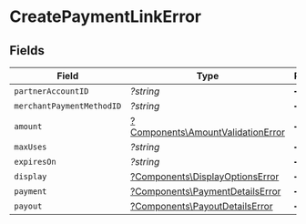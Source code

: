 # CreatePaymentLinkError


## Fields

| Field                                                                                 | Type                                                                                  | Required                                                                              | Description                                                                           |
| ------------------------------------------------------------------------------------- | ------------------------------------------------------------------------------------- | ------------------------------------------------------------------------------------- | ------------------------------------------------------------------------------------- |
| `partnerAccountID`                                                                    | *?string*                                                                             | :heavy_minus_sign:                                                                    | N/A                                                                                   |
| `merchantPaymentMethodID`                                                             | *?string*                                                                             | :heavy_minus_sign:                                                                    | N/A                                                                                   |
| `amount`                                                                              | [?Components\AmountValidationError](../../Models/Components/AmountValidationError.md) | :heavy_minus_sign:                                                                    | N/A                                                                                   |
| `maxUses`                                                                             | *?string*                                                                             | :heavy_minus_sign:                                                                    | N/A                                                                                   |
| `expiresOn`                                                                           | *?string*                                                                             | :heavy_minus_sign:                                                                    | N/A                                                                                   |
| `display`                                                                             | [?Components\DisplayOptionsError](../../Models/Components/DisplayOptionsError.md)     | :heavy_minus_sign:                                                                    | N/A                                                                                   |
| `payment`                                                                             | [?Components\PaymentDetailsError](../../Models/Components/PaymentDetailsError.md)     | :heavy_minus_sign:                                                                    | N/A                                                                                   |
| `payout`                                                                              | [?Components\PayoutDetailsError](../../Models/Components/PayoutDetailsError.md)       | :heavy_minus_sign:                                                                    | N/A                                                                                   |